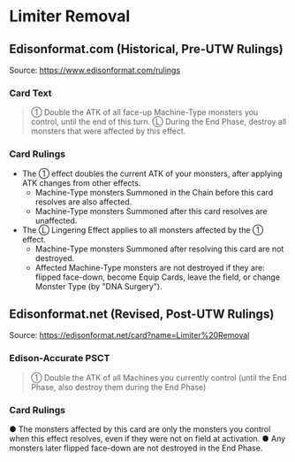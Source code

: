 # Limiter Removal

## Edisonformat.com (Historical, Pre-UTW Rulings)

Source: https://www.edisonformat.com/rulings

### Card Text

> ① Double the ATK of all face-up Machine-Type monsters you control, until the end of this turn. Ⓛ During the End Phase, destroy all monsters that were affected by this effect.

### Card Rulings

*   The ① effect doubles the current ATK of your monsters, after applying ATK changes from other effects.
    *   Machine-Type monsters Summoned in the Chain before this card resolves are also affected.
    *   Machine-Type monsters Summoned after this card resolves are unaffected.
*   The Ⓛ Lingering Effect applies to all monsters affected by the ① effect.
    *   Machine-Type monsters Summoned after resolving this card are not destroyed.
    *   Affected Machine-Type monsters are not destroyed if they are: flipped face-down, become Equip Cards, leave the field, or change Monster Type (by "DNA Surgery").

## Edisonformat.net (Revised, Post-UTW Rulings)

Source: https://edisonformat.net/card?name=Limiter%20Removal

### Edison-Accurate PSCT

> ① Double the ATK of all Machines you currently control (until the End Phase, also destroy them during the End Phase)

### Card Rulings

● The monsters affected by this card are only the monsters you control when this effect resolves, even if they were not on field at activation.
● Any monsters later flipped face-down are not destroyed in the End Phase.
            